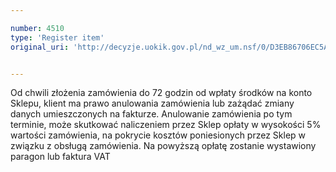 ```yaml
---

number: 4510
type: 'Register item'
original_uri: 'http://decyzje.uokik.gov.pl/nd_wz_um.nsf/0/D3EB86706EC5A689C1257B55003F06D6?OpenDocument'


---
```


Od chwili złożenia zamówienia do 72 godzin od wpłaty środków na konto Sklepu, klient ma prawo anulowania zamówienia lub zażądać zmiany danych umieszczonych na fakturze. Anulowanie zamówienia po tym terminie, może skutkować naliczeniem przez Sklep opłaty w wysokości 5% wartości zamówienia, na pokrycie kosztów poniesionych przez Sklep w związku z obsługą zamówienia. Na powyższą opłatę zostanie wystawiony paragon lub faktura VAT
